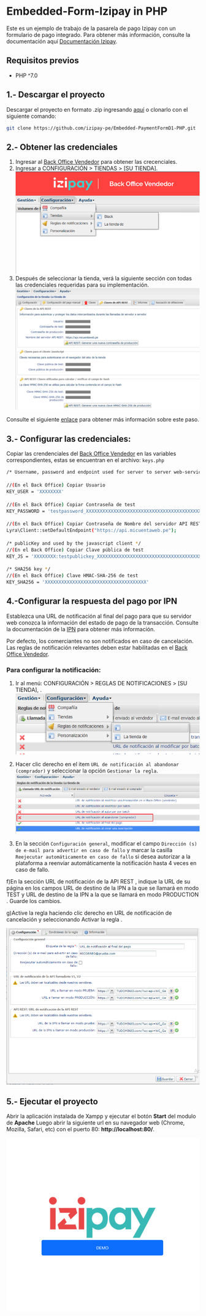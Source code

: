 # Embedded-Form-Izipay in PHP

Este es un ejemplo de trabajo de la pasarela de pago  Izipay con un formulario de pago integrado. 
Para obtener más información, consulte la documentación aquí [Documentación Izipay](https://secure.micuentaweb.pe/doc/es-PE/form-payment/standard-payment/sitemap.html).

## Requisitos previos
* PHP ^7.0

## 1.- Descargar el proyecto 
Descargar el proyecto en formato .zip ingresando [aquí](https://github.com/izipay-pe/Embedded-PaymentFormD1-PHP/archive/refs/heads/main.zip) o clonarlo con el siguiente comando:

```sh
git clone https://github.com/izipay-pe/Embedded-PaymentFormD1-PHP.git
``` 
## 2.- Obtener las credenciales

1. Ingresar al [Back Office Vendedor](https://secure.micuentaweb.pe/vads-merchant/loginAction.init.a ) 
para obtener las crecenciales.
2. Ingresar a CONFIGURACIÓN > TIENDAS > [SU TIENDA].
![Tiendas](store.png)
3.  Después de seleccionar  la tienda, verá la siguiente sección con todas las credenciales requeridas para su implementación.
![Credenciales](store_keys.png)

Consulte el siguiente [enlace](https://secure.micuentaweb.pe/doc/es-PE/rest/V4.0/api/get_my_keys.html) para obtener más información sobre este paso.

## 3.- Configurar las credenciales:
Copiar las crendenciales del [Back Office Vendedor](https://secure.micuentaweb.pe/vads-merchant/loginAction.init.a ) en las variables correspondientes, estas se encuentran en el archivo: `keys.php`  

```sh
/* Username, password and endpoint used for server to server web-service calls */

//(En el Back Office) Copiar Usuario
KEY_USER = 'XXXXXXXX'

//(En el Back Office) Copiar Contraseña de test
KEY_PASSWORD = 'testpassword_XXXXXXXXXXXXXXXXXXXXXXXXXXXXXXXXXXXXXXXXXXXXXX'

//(En el Back Office) Copiar Contraseña de Nombre del servidor API REST
Lyra\Client::setDefaultEndpoint("https://api.micuentaweb.pe");

/* publicKey and used by the javascript client */
//(En el Back Office) Copiar Clave pública de test
KEY_JS = 'XXXXXXXX:testpublickey_XXXXXXXXXXXXXXXXXXXXXXXXXXXXXXXXXXXXXX'

/* SHA256 key */
//(En el Back Office) Clave HMAC-SHA-256 de test
KEY_SHA256 = 'XXXXXXXXXXXXXXXXXXXXXXXXXXXXXXXXXXXXX'
``` 
## 4.-Configurar la respuesta del pago por IPN

Establezca una URL de notificación al final del pago para que su servidor web 
conozca la información del estado de pago de la transacción. Consulte la 
documentación de la [IPN](https://secure.micuentaweb.pe/doc/es-PE/form-payment/quick-start-guide/implementar-la-ipn.html) 
para obtener más información.

Por defecto, los comerciantes no son notificados en caso de cancelación. 
Las reglas de notificación relevantes deben estar habilitadas
en el [Back Office Vendedor](https://secure.micuentaweb.pe/vads-merchant/loginAction.init.a ).

### Para configurar la notificación:

1. Ir al menú: CONFIGURACIÓN > REGLAS DE NOTIFICACIONES > [SU TIENDA], .
![Opciones de configuración](store_config_notification.png)

2. Hacer clic derecho en el item `URL de notificación al abandonar (comprador)` y seleccionar la opción `Gestionar la regla`.
![Lista de configuraciones](store_config_list.png)

3. En la sección `Configuración general`, modificar el campo `Dirección (s) de e-mail para advertir en caso de fallo` y marcar la casilla `Reejecutar automáticamente en caso de fallo` si desea autorizar a la plataforma a reenviar automáticamente la notificación hasta 4 veces en caso de fallo.


f)En la sección URL de notificación de la API REST , indique la URL de su página en los campos URL de destino de la IPN a la que se llamará en modo TEST y URL de destino de la IPN a la que se llamará en modo PRODUCTION .
Guarde los cambios.

g)Active la regla haciendo clic derecho en URL de notificación de cancelación y seleccionando Activar la regla .


![URL de notificacion](bo2.png)

## 5.- Ejecutar el proyecto
Abrir la aplicación instalada de Xampp y ejecutar el botón **Start** del modulo de **Apache**
Luego abrir la siguiente url en su navegador web (Chrome, Mozilla, Safari, etc) con el puerto 80: **http://localhost:80/**.


![Pasarela de pago](/images/Screenshot-4.png)